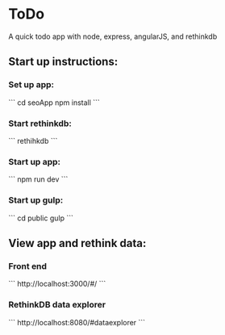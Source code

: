 # ToDo
A quick todo app with node, express, angularJS, and rethinkdb

<h2>Start up instructions:</h2>

<h3>Set up app:</h3>
```
cd seoApp
npm install
```

<h3>Start rethinkdb:</h3>
```
rethihkdb
```

<h3>Start up app:</h3>
```
npm run dev
```

<h3>Start up gulp:</h3>
```
cd public
gulp
```

<h2>View app and rethink data:</h2>

<h3>Front end</h3>
```
http://localhost:3000/#/
```

<h3>RethinkDB data explorer</h3>
```
http://localhost:8080/#dataexplorer
```
